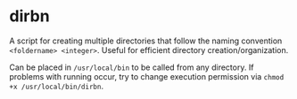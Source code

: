 # dirbn

A script for creating multiple directories that follow the naming convention `<foldername> <integer>`.  Useful for efficient directory creation/organization.

Can be placed in `/usr/local/bin` to be called from any directory.  If problems with running occur, try to change execution permission via `chmod +x /usr/local/bin/dirbn`.
